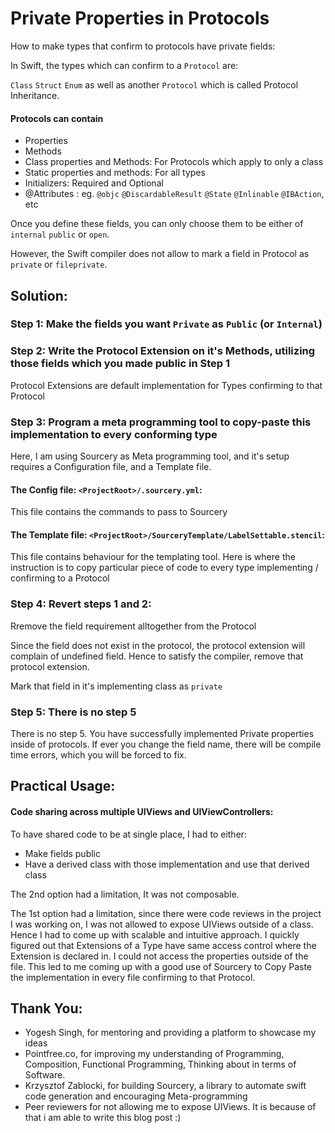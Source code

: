 # Private Properties in Protocols
How to make types that confirm to protocols have private fields:

In Swift, the types which can confirm to a `Protocol` are:

`Class`  `Struct`  `Enum` as well as another `Protocol` which is called Protocol Inheritance.

#### Protocols can contain
- Properties
- Methods
- Class properties and Methods: For Protocols which apply to only a class
- Static properties and methods: For all types
- Initializers: Required and Optional
- @Attributes : eg. `@objc`  `@DiscardableResult`  `@State`  `@Inlinable` `@IBAction`, etc

Once you define these fields, you can only choose them to be either of `internal`  `public` or `open`.

However, the Swift compiler does not allow to mark a field in Protocol as `private` or `fileprivate`.


## Solution:

### Step 1: Make the fields you want `Private` as `Public` (or `Internal`)

### Step 2: Write the Protocol Extension on it's Methods, utilizing those fields which you made public in Step 1

Protocol Extensions are default implementation for Types confirming to that Protocol

### Step 3: Program a meta programming tool to copy-paste this implementation to every conforming type

Here, I am using Sourcery as Meta programming tool, and it's setup requires a Configuration file, and a Template file.

#### The Config file: `<ProjectRoot>/.sourcery.yml`:

This file contains the commands to pass to Sourcery

#### The Template file: `<ProjectRoot>/SourceryTemplate/LabelSettable.stencil`:

This file contains behaviour for the templating tool. Here is where the instruction is to copy particular piece of code to  every type implementing / confirming to a Protocol

### Step 4: Revert steps 1 and 2:

Rremove the field requirement alltogether from the Protocol

Since the field does not exist in the protocol, the protocol extension will complain of undefined field. 
Hence to satisfy the compiler, remove that protocol extension.

Mark that field in it's implementing class as `private`

### Step 5: There is no step 5

There is no step 5. You have successfully implemented Private properties inside of protocols. If ever you change the field name, there will be compile time errors, which you will be forced to fix.

## Practical Usage:

#### Code sharing across multiple UIViews and UIViewControllers:

To have shared code to be at single place, I had to either:
- Make fields public
- Have a derived class with those implementation and use that derived class

The 2nd option had a limitation, It was not composable.

The 1st option had a limitation, since there were code reviews in the project I was working on, I was not allowed to expose UIViews outside of a class.
Hence I had to come up with scalable and intuitive approach. I quickly figured out that Extensions of a Type have same access control where the Extension is declared in. I could not access the properties outside of the file.
This led to me coming up with a good use of Sourcery to Copy Paste the implementation in every file confirming to that Protocol.

## Thank You:
- Yogesh Singh, for mentoring and providing a platform to showcase my ideas
- Pointfree.co, for improving my understanding of Programming, Composition, Functional Programming, Thinking about in terms of Software. 
- Krzysztof Zablocki, for building Sourcery, a library to automate swift code generation and encouraging Meta-programming 
- Peer reviewers for not allowing me to expose UIViews. It is because of that i am able to write this blog post :)
